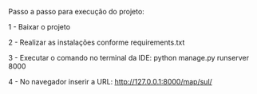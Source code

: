 Passo a passo para execução do projeto:

1 - Baixar o projeto

2 - Realizar as instalações conforme requirements.txt

3 - Executar o comando no terminal da IDE: python manage.py runserver 8000

4 - No navegador inserir a URL: http://127.0.0.1:8000/map/sul/
